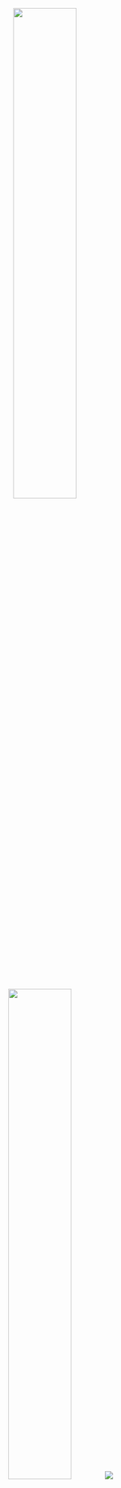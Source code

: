 <p align="center">
  <img height="50%" width="auto" src ="https://github-readme-stats.vercel.app/api?username=gionikola&show_icons=true&count_private=true&theme=darcula&hide_border=true&hide=issues,contribs&bg_color=00000000">
  <img height="50%" width="auto" src ="https://github-readme-stats.vercel.app/api/top-langs/?username=gionikola&layout=compact&hide_border=true&theme=darcula&bg_color=00000000&langs_count=6&hide=jupyter%20notebook,tex,css,php,html">
  <img src ="https://github-readme-streak-stats.herokuapp.com?user=gionikola&theme=darcula&hide_border=true&background=FFFFFF00">
  <br>
  <br>
</p>
